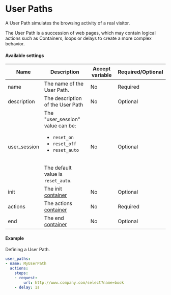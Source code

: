 # User Paths
A User Path simulates the browsing activity of a real visitor.

The User Path is a succession of web pages, which may contain logical actions such as Containers, loops or delays to create a more complex behavior.

#### Available settings

| Name        | Description                                                     | Accept variable   | Required/Optional |
| ----------- | --------------------------------------------------------------- | ----------------- | ----------------- |
| name        | The name of the User Path.                                      | No                | Required          |
| description | The description of the User Path                                | No                | Optional          |
| user_session  | The "user_session" value can be: <ul><li>`reset_on`</li><li>`reset_off`</li><li>`reset_auto`</li></ul></br>The default value is `reset_auto`. | No  | Optional |
| init         | The init [container](container.md)                             | No                | Optional          |
| actions      | The actions [container](container.md)                          | No                | Required          |
| end          | The end [container](container.md)                              | No                | Optional          |

#### Example
Defining a User Path.
```yaml
user_paths:
- name: MyUserPath
  actions:
    steps:
    - request:
        url: http://www.company.com/select?name=book
    - delay: 1s
```